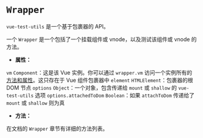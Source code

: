 # `Wrapper`

`vue-test-utils` 是一个基于包裹器的 API。

一个 `Wrapper` 是一个包括了一个挂载组件或 vnode，以及测试该组件或 vnode 的方法。

- **属性：**

`vm` `Component`：这是该 Vue 实例。你可以通过 `wrapper.vm` 访问一个实例所有的[方法和属性](https://vuejs.org/v2/api/#Instance-Properties)。这只存在于 Vue 组件包裹器中
`element` `HTMLElement`：包裹器的根 DOM 节点
`options` `Object`：一个对象，包含传递给 `mount` 或 `shallow` 的 `vue-test-utils` 选项
`options.attachedToDom` `Boolean`：如果 `attachToDom` 传递给了 `mount` 或 `shallow` 则为真

- **方法：**

在文档的 `Wrapper` 章节有详细的方法列表。
